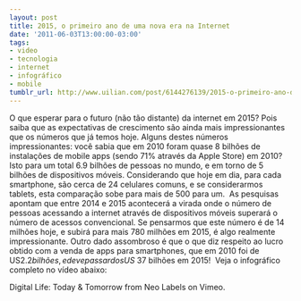 ```yaml
---
layout: post
title: 2015, o primeiro ano de uma nova era na Internet
date: '2011-06-03T13:00:00-03:00'
tags:
- video
- tecnologia
- internet
- infográfico
- mobile
tumblr_url: http://www.uilian.com/post/6144276139/2015-o-primeiro-ano-de-uma-nova-era-na-internet
---
```

O que esperar para o futuro (não tão distante) da internet em 2015? Pois saiba que as expectativas de crescimento são ainda mais impressionantes que os números que já temos hoje.
Alguns destes números impressionantes: você sabia que em 2010 foram quase 8 bilhões de instalações de mobile apps (sendo 71% através da Apple Store) em 2010? Isto para um total 6.9 bilhões de pessoas no mundo, e em torno de 5 bilhões de dispositivos móveis.
Considerando que hoje em dia, para cada smartphone, são cerca de 24 celulares comuns, e se considerarmos tablets, esta comparação sobe para mais de 500 para um. 
As pesquisas apontam que entre 2014 e 2015 acontecerá a virada onde o número de pessoas acessando a internet através de dispositivos móveis superará o número de acessos convencional. Se pensarmos que este número é de 14 milhões hoje, e subirá para mais 780 milhões em 2015, é algo realmente impressionante.
Outro dado assombroso é que o que diz respeito ao lucro obtido com a venda de apps para smartphones, que em 2010 foi de US$ 2.2 bilhões, e deve passar dos US$ 37 bilhões em 2015! 
Veja o infográfico completo no vídeo abaixo:

Digital Life: Today & Tomorrow from Neo Labels on Vimeo.
